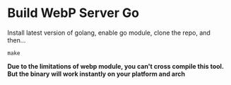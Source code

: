 # Build WebP Server Go

Install latest version of golang, enable go module, clone the repo, and then...

```
make
```

**Due to the limitations of webp module, you can't cross compile this tool. 
But the binary will work instantly on your platform and arch**